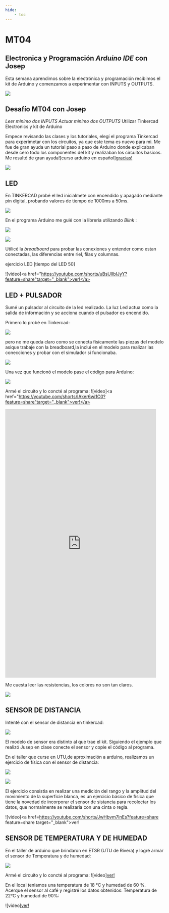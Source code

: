 ```yaml
---
hide:
    - toc
---
```


# MT04
## Electronica y Programación *Arduino IDE* con Josep

Esta semana aprendimos sobre la electrónica y programación recibimos el kit de Arduino y comenzamos a experimentar con INPUTS y OUTPUTS.

![](../images/MT04/peques.JPG)

## Desafío MT04 con Josep
*Leer mínimo dos INPUTS*
*Actuar mínimo dos OUTPUTS*
Utilizar Tinkercad Electronics y kit de Arduino

Empece revisando las clases y los tutoriales, elegí el programa Tinkercad para experimetar con los circuitos, ya que este tema es nuevo para mi. 
Me fue de gran ayuda un tutorial paso a paso de Arduino donde explicaban desde cero todo los componentes del kit y realizaban los circuitos basicos. 
Me resultó de gran ayuda![curso arduino en español]<a href="https://www.youtube.com/watch?v=gx5yFvVDUsY&list=PLyLh25DppBIe40j3VBAslnVfs4Pz-B3ZB" target="_blank">gracias!</a>


![](../images/MT04/esquema.JPG)

## LED
En TINKERCAD probé el led inicialmete con encendido y apagado mediante pin digital, probando valores de tiempo de 1000ms a 50ms. 

![](../images/MT04/1.JPG)

En el programa Arduino me guié con la libreria utilizando *Blink* :

![](../images/MT04/1programaa.JPG)

![](../images/MT04/1arduino.JPG)

Utilicé la *breadboard* para probar las conexiones y entender como estan conectadas, las diferencias entre riel, filas y columnas. 

ejercicio LED [tiempo del LED 50]
    
   ![video]<a href="https://youtube.com/shorts/uBsUlIbIJyY?feature=share"target="_blank">ver!</a>

## LED + PULSADOR
Sumé un pulsador al circuito de la led realizado. 
La luz Led actua como la salida de información y se acciona cuando el pulsador es encendido.

Primero lo probé en Tinkercad:

![](../images/MT04/1A.JPG)

pero no me queda claro como se conecta fisicamente las piezas del modelo asique trabaje con la breadboard,la inclui en el modelo para realizar las conecciones y probar con el simulador si funcionaba.

![](../images/MT04/1b.JPG)

Una vez que funcionó el modelo pase el código para Arduino:

![](../images/MT04/2codigo.JPG)

Armé el circuito y lo concté al programa:
![video]<a href="https://youtube.com/shorts/IAker6wi1C0?feature=share"target="_blank">ver!</a> 


<iframe src="https://player.vimeo.com/video/1029356246?title=0&amp;byline=0&amp;portrait=0&amp;badge=0&amp;autopause=0&amp;player_id=0&amp;app_id=58479" width="478" height="850" frameborder="0" allow="autoplay; fullscreen; picture-in-picture; clipboard-write" title="2"></iframe> 


Me cuesta leer las resistencias, los colores no son tan claros. 

![](../images/MT04/lectura%20de%20resistencia.JPG)

## SENSOR DE DISTANCIA

Intenté con el sensor de distancia en tinkercad:

 ![](../images/MT04/sensor%20de%20distancia.JPG)

 El modelo de sensor era distinto al que trae el kit. Siguiendo el ejemplo que realizó Jusep en clase conecte el sensor y copie el código al programa.

En el taller que curse en UTU,de aproximación a arduino, realizamos un ejercicio de física con el sensor de distancia:

![](../images/MT04/SD.JPG)

![](../images/MT04/SD1.JPG)

 El ejercicio consistia en realizar una medición del rango y la amplitud del movimiento de la superficie blanca, es un ejercicio básico de física que tiene la novedad de incorporar el sensor de sistancia para recolectar los datos, que normalmente se realizaria con una cinta o regla.

![video]<a href=https://youtube.com/shorts/JwHbvm7lnEs?feature=share feature=share target="_blank">ver!</a> 

## **SENSOR DE TEMPERATURA Y DE HUMEDAD**

En el taller de arduino que brindaron en ETSR (UTU de Rivera) y logré armar el sensor de Temperatura y de humedad:

 ![](../images/MT04/STH.JPG)

Armé el circuito y lo concté al programa:
![video]<a href=https://youtu.be/j7gtrSMCDoQ feature=share target="_blank">ver!</a> 

En el local teniamos una temperatura de 18 °C y humedad de 60 %. Acerque el sensor al café y registré los datos obtenidos: 
Temperatura de 22°C y humedad de 90%:

![video]<a href=https://youtube.com/shorts/IBhaVu2L_VU feature=share target="_blank">ver!</a>   